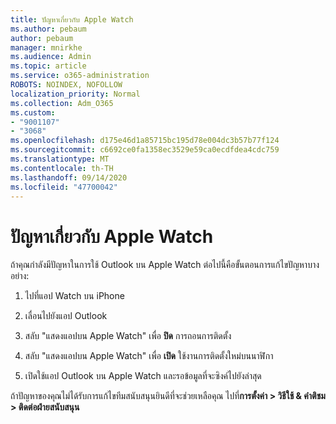 ```yaml
---
title: ปัญหาเกี่ยวกับ Apple Watch
ms.author: pebaum
author: pebaum
manager: mnirkhe
ms.audience: Admin
ms.topic: article
ms.service: o365-administration
ROBOTS: NOINDEX, NOFOLLOW
localization_priority: Normal
ms.collection: Adm_O365
ms.custom:
- "9001107"
- "3068"
ms.openlocfilehash: d175e46d1a85715bc195d78e004dc3b57b77f124
ms.sourcegitcommit: c6692ce0fa1358ec3529e59ca0ecdfdea4cdc759
ms.translationtype: MT
ms.contentlocale: th-TH
ms.lasthandoff: 09/14/2020
ms.locfileid: "47700042"
---
```

# <a name="trouble-with-the-apple-watch"></a>ปัญหาเกี่ยวกับ Apple Watch

ถ้าคุณกำลังมีปัญหาในการใช้ Outlook บน Apple Watch ต่อไปนี้คือขั้นตอนการแก้ไขปัญหาบางอย่าง: 

1. ไปที่แอป Watch บน iPhone

2. เลื่อนไปยังแอป Outlook

3. สลับ "แสดงแอปบน Apple Watch" เพื่อ **ปิด** การถอนการติดตั้ง

4. สลับ "แสดงแอปบน Apple Watch" เพื่อ **เปิด** ใช้งานการติดตั้งใหม่บนนาฬิกา

5. เปิดใช้แอป Outlook บน Apple Watch และรอข้อมูลที่จะซิงค์ไปยังล่าสุด 

ถ้าปัญหาของคุณไม่ได้รับการแก้ไขทีมสนับสนุนยินดีที่จะช่วยเหลือคุณ ไปที่**การตั้งค่า > วิธีใช้ & คำติชม > ติดต่อฝ่ายสนับสนุน** 